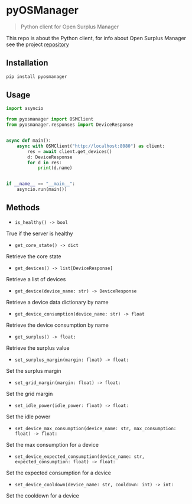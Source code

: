 # pyOSManager

> Python client for Open Surplus Manager

This repo is about the Python client, for info about Open Surplus Manager see the project [repository](https://github.com/JoseRMorales/OpenSurplusManager)

## Installation

```bash
pip install pyosmanager
```

## Usage

```python
import asyncio

from pyosmanager import OSMClient
from pyosmanager.responses import DeviceResponse


async def main():
    async with OSMClient("http://localhost:8080") as client:
        res = await client.get_devices()
        d: DeviceResponse
        for d in res:
            print(d.name)


if __name__ == "__main__":
    asyncio.run(main())

```

## Methods

- `is_healthy() -> bool`

True if the server is healthy

- `get_core_state() -> dict`

Retrieve the core state

- `get_devices() -> list[DeviceResponse]`

Retrieve a list of devices

- `get_device(device_name: str) -> DeviceResponse`
  
Retrieve a device data dictionary by name

- `get_device_consumption(device_name: str) -> float`
  
Retrieve the device consumption by name

- `get_surplus() -> float:`

Retrieve the surplus value

- `set_surplus_margin(margin: float) -> float:`
  
Set the surplus margin

- `set_grid_margin(margin: float) -> float:`

Set the grid margin

- `set_idle_power(idle_power: float) -> float:`

Set the idle power

- `set_device_max_consumption(device_name: str, max_consumption: float) -> float:`

Set the max consumption for a device

- `set_device_expected_consumption(device_name: str, expected_consumption: float) -> float:`

Set the expected consumption for a device

- `set_device_cooldown(device_name: str, cooldown: int) -> int:`

Set the cooldown for a device
